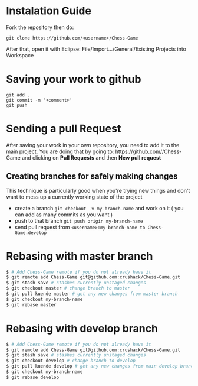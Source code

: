 # Instalation Guide #

Fork the repository then do:
```
git clone https://github.com/<username>/Chess-Game
```
After that, open it with Eclipse:
  File/Import.../General/Existing Projects into Workspace

# Saving your work to github #

```
git add .
git commit -m '<comment>'
git push
```

# Sending a pull Request #

After saving your work in your own repository, you need to add it to the main project.
You are doing that by going to: https://github.com/<username>/Chess-Game
and clicking on **Pull Requests** and then **New pull request**

## Creating branches for safely making changes ##

This technique is particularly good when you're trying new things and don't want to mess up a currently working state of the project

 - create a branch `git checkout -v my-branch-name` and work on it ( you can add as many commits as you want )
 - push to that branch `git push origin my-branch-name`
 - send pull request from `<username>:my-branch-name to Chess-Game:develop`

# Rebasing with master branch #

```bash
$ # Add Chess-Game remote if you do not already have it
$ git remote add Chess-Game git@github.com:crushack/Chess-Game.git
$ git stash save # stashes currently unstaged changes
$ git checkout master # change branch to master
$ git pull kuende master # get any new changes from master branch
$ git checkout my-branch-name
$ git rebase master
```

# Rebasing with develop branch #

```bash
$ # Add Chess-Game remote if you do not already have it
$ git remote add Chess-Game git@github.com:crushack/Chess-Game.git
$ git stash save # stashes currently unstaged changes
$ git checkout develop # change branch to develop
$ git pull kuende develop # get any new changes from main develop branch
$ git checkout my-branch-name
$ git rebase develop
```
